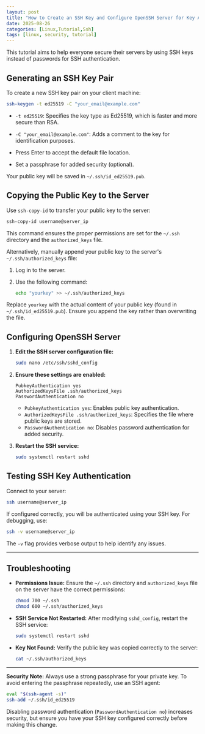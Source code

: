 ```yaml
---
layout: post
title: "How to Create an SSH Key and Configure OpenSSH Server for Key Authentication"
date: 2025-08-26
categories: [Linux,Tutorial,Ssh]
tags: [linux, security, tutorial]
---
```


This tutorial aims to help everyone secure their servers by using SSH keys instead of passwords for SSH authentication.

## Generating an SSH Key Pair

To create a new SSH key pair on your client machine:

```sh
ssh-keygen -t ed25519 -C "your_email@example.com"
```

- `-t ed25519`: Specifies the key type as Ed25519, which is faster and more secure than RSA.
- `-C "your_email@example.com"`: Adds a comment to the key for identification purposes.

- Press Enter to accept the default file location.
- Set a passphrase for added security (optional).

Your public key will be saved in `~/.ssh/id_ed25519.pub`.

## Copying the Public Key to the Server

Use `ssh-copy-id` to transfer your public key to the server:

```sh
ssh-copy-id username@server_ip
```

This command ensures the proper permissions are set for the `~/.ssh` directory and the `authorized_keys` file.

Alternatively, manually append your public key to the server's `~/.ssh/authorized_keys` file:

1. Log in to the server.
2. Use the following command:

    ```sh
    echo "yourkey" >> ~/.ssh/authorized_keys
    ```

Replace `yourkey` with the actual content of your public key (found in `~/.ssh/id_ed25519.pub`). Ensure you append the key rather than overwriting the file.

## Configuring OpenSSH Server

1. **Edit the SSH server configuration file:**

    ```sh
    sudo nano /etc/ssh/sshd_config
    ```

2. **Ensure these settings are enabled:**

    ```
    PubkeyAuthentication yes
    AuthorizedKeysFile .ssh/authorized_keys
    PasswordAuthentication no
    ```

    - `PubkeyAuthentication yes`: Enables public key authentication.
    - `AuthorizedKeysFile .ssh/authorized_keys`: Specifies the file where public keys are stored.
    - `PasswordAuthentication no`: Disables password authentication for added security.

3. **Restart the SSH service:**

    ```sh
    sudo systemctl restart sshd
    ```

## Testing SSH Key Authentication

Connect to your server:

```sh
ssh username@server_ip
```

If configured correctly, you will be authenticated using your SSH key. For debugging, use:

```sh
ssh -v username@server_ip
```

The `-v` flag provides verbose output to help identify any issues.

---

## Troubleshooting

- **Permissions Issue:** Ensure the `~/.ssh` directory and `authorized_keys` file on the server have the correct permissions:

    ```sh
    chmod 700 ~/.ssh
    chmod 600 ~/.ssh/authorized_keys
    ```

- **SSH Service Not Restarted:** After modifying `sshd_config`, restart the SSH service:

    ```sh
    sudo systemctl restart sshd
    ```

- **Key Not Found:** Verify the public key was copied correctly to the server:

    ```sh
    cat ~/.ssh/authorized_keys
    ```

---

**Security Note:** Always use a strong passphrase for your private key. To avoid entering the passphrase repeatedly, use an SSH agent:

```sh
eval "$(ssh-agent -s)"
ssh-add ~/.ssh/id_ed25519
```

Disabling password authentication (`PasswordAuthentication no`) increases security, but ensure you have your SSH key configured correctly before making this change.